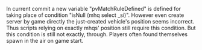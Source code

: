 In current commit a new variable "pvMatchRuleDefined" is defined for taking place of condition "isNull (mhq select _si)". However even create server by game directly the just-created vehicle's position seems incorrect. Thus scripts relying on exactly mhqs' position still require this condition.
But this condition is still not exactly, through. Players often found themselves spawn in the air on game start.